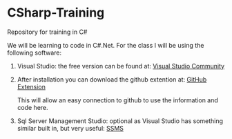 # CSharp-Training
Repository for training in C#

We will be learning to code in C#.Net. For the class I will be using the following software:

1. Visual Studio: the free version can be found at: 
    [Visual Studio Community](https://www.visualstudio.com/post-download-vs/?sku=community&clcid=0x409&downloadrename=true#)

2. After installation you can download the github extention at:
    [GitHub Extension](https://visualstudio.github.com/)

    This will allow an easy connection to github to use the information and code here.
    
3. Sql Server Management Studio: optional as Visual Studio has something similar built in, but very useful:
     [SSMS](https://msdn.microsoft.com/en-us/library/mt238290.aspx)

